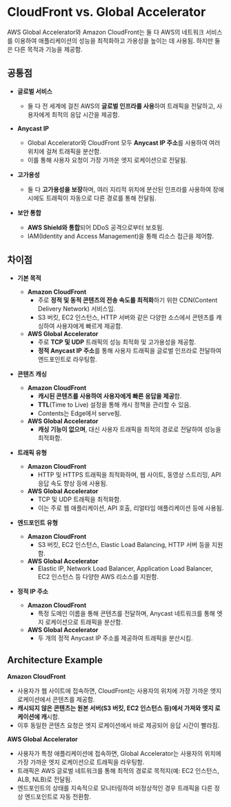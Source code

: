 # CloudFront vs. Global Accelerator

AWS Global Accelerator와 Amazon CloudFront는 둘 다 AWS의 네트워크 서비스를 이용하여 애플리케이션의 성능을 최적화하고 가용성을 높이는 데 사용됨. 하지만 둘은 다른 목적과 기능을 제공함.

## 공통점

* **글로벌 서비스**  
    * 둘 다 전 세계에 걸친 AWS의 **글로벌 인프라를 사용**하여 트래픽을 전달하고, 사용자에게 최적의 응답 시간을 제공함.

* **Anycast IP**  
    * Global Accelerator와 CloudFront 모두 **Anycast IP 주소**를 사용하여 여러 위치에 걸쳐 트래픽을 분산함.  
    * 이를 통해 사용자 요청이 가장 가까운 엣지 로케이션으로 전달됨.

* **고가용성**  
    * 둘 다 **고가용성을 보장**하며, 여러 지리적 위치에 분산된 인프라를 사용하여 장애 시에도 트래픽이 자동으로 다른 경로를 통해 전달됨.

* **보안 통합**  
    * **AWS Shield와 통합**되어 DDoS 공격으로부터 보호됨.
    * IAM(Identity and Access Management)을 통해 리소스 접근을 제어함.

## 차이점

* **기본 목적**  
    * **Amazon CloudFront**  
        * 주로 **정적 및 동적 콘텐츠의 전송 속도를 최적화**하기 위한 CDN(Content Delivery Network) 서비스임.  
        * S3 버킷, EC2 인스턴스, HTTP 서버와 같은 다양한 소스에서 콘텐츠를 캐싱하여 사용자에게 빠르게 제공함.
    * **AWS Global Accelerator**  
        * 주로 **TCP 및 UDP** 트래픽의 성능 최적화 및 고가용성을 제공함.  
        * **정적 Anycast IP 주소**를 통해 사용자 트래픽을 글로벌 인프라로 전달하여 엔드포인트로 라우팅함.

* **콘텐츠 캐싱**  
    * **Amazon CloudFront**  
        * **캐시된 콘텐츠를 사용하여 사용자에게 빠른 응답을 제공**함.  
        * **TTL**(Time to Live) 설정을 통해 캐시 정책을 관리할 수 있음.
        * Contents는 Edge에서 serve됨.
    * **AWS Global Accelerator**  
        * **캐싱 기능이 없으며**, 대신 사용자 트래픽을 최적의 경로로 전달하여 성능을 최적화함.

* **트래픽 유형**  
    * **Amazon CloudFront**  
        * HTTP 및 HTTPS 트래픽을 최적화하며, 웹 사이트, 동영상 스트리밍, API 응답 속도 향상 등에 사용됨.
    * **AWS Global Accelerator**  
        * TCP 및 UDP 트래픽을 최적화함.  
        * 이는 주로 웹 애플리케이션, API 호출, 리얼타임 애플리케이션 등에 사용됨.

* **엔드포인트 유형**  
    * **Amazon CloudFront**  
        * S3 버킷, EC2 인스턴스, Elastic Load Balancing, HTTP 서버 등을 지원함.
    * **AWS Global Accelerator**  
        * Elastic IP, Network Load Balancer, Application Load Balancer, EC2 인스턴스 등 다양한 AWS 리소스를 지원함.

* **정적 IP 주소**  
    * **Amazon CloudFront**  
        * 특정 도메인 이름을 통해 콘텐츠를 전달하며, Anycast 네트워크를 통해 엣지 로케이션으로 트래픽을 분산함.
    * **AWS Global Accelerator**  
        * 두 개의 정적 Anycast IP 주소를 제공하여 트래픽을 분산시킴.

## Architecture Example

**Amazon CloudFront**  
* 사용자가 웹 사이트에 접속하면, CloudFront는 사용자의 위치에 가장 가까운 엣지 로케이션에서 콘텐츠를 제공함.  
* **캐시되지 않은 콘텐츠는 원본 서버(S3 버킷, EC2 인스턴스 등)에서 가져와 엣지 로케이션에 캐**시함.  
* 이후 동일한 콘텐츠 요청은 엣지 로케이션에서 바로 제공되어 응답 시간이 빨라짐.

**AWS Global Accelerator**  
* 사용자가 특정 애플리케이션에 접속하면, Global Accelerator는 사용자의 위치에 가장 가까운 엣지 로케이션으로 트래픽을 라우팅함.  
* 트래픽은 AWS 글로벌 네트워크를 통해 최적의 경로로 목적지(예: EC2 인스턴스, ALB, NLB)로 전달됨.
* 엔드포인트의 상태를 지속적으로 모니터링하여 비정상적인 경우 트래픽을 다른 정상 엔드포인트로 자동 전환함.
